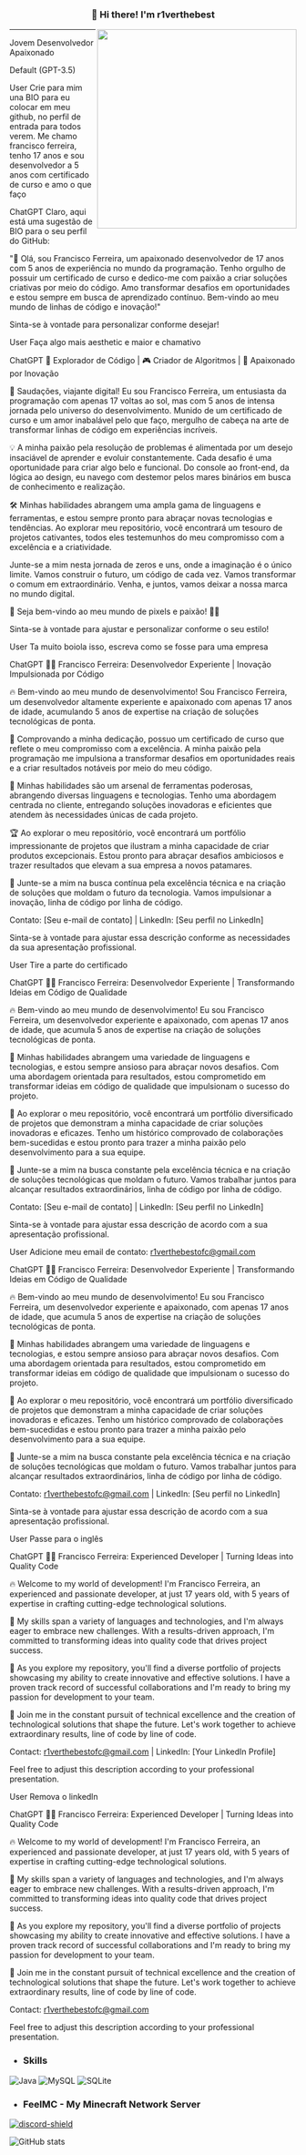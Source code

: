 
<h3 align="center">👋 Hi there! I'm r1verthebest </h3>
  <img src="https://user-images.githubusercontent.com/59892753/122819440-d97f2e80-d2b0-11eb-87dd-0d6737de5452.png" width="350px" align="right">
<p align="center">
</p>

---
 
Jovem Desenvolvedor Apaixonado

Default (GPT-3.5)

User
Crie para mim una BIO para eu colocar em meu github, no perfil de entrada para todos verem. Me chamo francisco ferreira, tenho 17 anos e sou desenvolvedor a 5 anos com certificado de curso e amo o que faço

ChatGPT
Claro, aqui está uma sugestão de BIO para o seu perfil do GitHub:

"👋 Olá, sou Francisco Ferreira, um apaixonado desenvolvedor de 17 anos com 5 anos de experiência no mundo da programação. Tenho orgulho de possuir um certificado de curso e dedico-me com paixão a criar soluções criativas por meio do código. Amo transformar desafios em oportunidades e estou sempre em busca de aprendizado contínuo. Bem-vindo ao meu mundo de linhas de código e inovação!"

Sinta-se à vontade para personalizar conforme desejar!




User
Faça algo mais aesthetic e maior e chamativo

ChatGPT
🚀 Explorador de Código | 🎮 Criador de Algoritmos | 🌟 Apaixonado por Inovação

👋 Saudações, viajante digital! Eu sou Francisco Ferreira, um entusiasta da programação com apenas 17 voltas ao sol, mas com 5 anos de intensa jornada pelo universo do desenvolvimento. Munido de um certificado de curso e um amor inabalável pelo que faço, mergulho de cabeça na arte de transformar linhas de código em experiências incríveis.

💡 A minha paixão pela resolução de problemas é alimentada por um desejo insaciável de aprender e evoluir constantemente. Cada desafio é uma oportunidade para criar algo belo e funcional. Do console ao front-end, da lógica ao design, eu navego com destemor pelos mares binários em busca de conhecimento e realização.

🛠️ Minhas habilidades abrangem uma ampla gama de linguagens e ferramentas, e estou sempre pronto para abraçar novas tecnologias e tendências. Ao explorar meu repositório, você encontrará um tesouro de projetos cativantes, todos eles testemunhos do meu compromisso com a excelência e a criatividade.

Junte-se a mim nesta jornada de zeros e uns, onde a imaginação é o único limite. Vamos construir o futuro, um código de cada vez. Vamos transformar o comum em extraordinário. Venha, e juntos, vamos deixar a nossa marca no mundo digital.

🌌 Seja bem-vindo ao meu mundo de pixels e paixão! 🚀🔥

Sinta-se à vontade para ajustar e personalizar conforme o seu estilo!




User
Ta muito boiola isso, escreva como se fosse para uma empresa 

ChatGPT
👨‍💼 Francisco Ferreira: Desenvolvedor Experiente | Inovação Impulsionada por Código

🔥 Bem-vindo ao meu mundo de desenvolvimento! Sou Francisco Ferreira, um desenvolvedor altamente experiente e apaixonado com apenas 17 anos de idade, acumulando 5 anos de expertise na criação de soluções tecnológicas de ponta.

💼 Comprovando a minha dedicação, possuo um certificado de curso que reflete o meu compromisso com a excelência. A minha paixão pela programação me impulsiona a transformar desafios em oportunidades reais e a criar resultados notáveis por meio do meu código.

🚀 Minhas habilidades são um arsenal de ferramentas poderosas, abrangendo diversas linguagens e tecnologias. Tenho uma abordagem centrada no cliente, entregando soluções inovadoras e eficientes que atendem às necessidades únicas de cada projeto.

🏆 Ao explorar o meu repositório, você encontrará um portfólio impressionante de projetos que ilustram a minha capacidade de criar produtos excepcionais. Estou pronto para abraçar desafios ambiciosos e trazer resultados que elevam a sua empresa a novos patamares.

🔑 Junte-se a mim na busca contínua pela excelência técnica e na criação de soluções que moldam o futuro da tecnologia. Vamos impulsionar a inovação, linha de código por linha de código.

Contato: [Seu e-mail de contato] | LinkedIn: [Seu perfil no LinkedIn]

Sinta-se à vontade para ajustar essa descrição conforme as necessidades da sua apresentação profissional.




User
Tire a parte do certificado

ChatGPT
👨‍💼 Francisco Ferreira: Desenvolvedor Experiente | Transformando Ideias em Código de Qualidade

🔥 Bem-vindo ao meu mundo de desenvolvimento! Eu sou Francisco Ferreira, um desenvolvedor experiente e apaixonado, com apenas 17 anos de idade, que acumula 5 anos de expertise na criação de soluções tecnológicas de ponta.

🚀 Minhas habilidades abrangem uma variedade de linguagens e tecnologias, e estou sempre ansioso para abraçar novos desafios. Com uma abordagem orientada para resultados, estou comprometido em transformar ideias em código de qualidade que impulsionam o sucesso do projeto.

💼 Ao explorar o meu repositório, você encontrará um portfólio diversificado de projetos que demonstram a minha capacidade de criar soluções inovadoras e eficazes. Tenho um histórico comprovado de colaborações bem-sucedidas e estou pronto para trazer a minha paixão pelo desenvolvimento para a sua equipe.

🔑 Junte-se a mim na busca constante pela excelência técnica e na criação de soluções tecnológicas que moldam o futuro. Vamos trabalhar juntos para alcançar resultados extraordinários, linha de código por linha de código.

Contato: [Seu e-mail de contato] | LinkedIn: [Seu perfil no LinkedIn]

Sinta-se à vontade para ajustar essa descrição de acordo com a sua apresentação profissional.




User
Adicione meu email de contato: r1verthebestofc@gmail.com

ChatGPT
👨‍💼 Francisco Ferreira: Desenvolvedor Experiente | Transformando Ideias em Código de Qualidade

🔥 Bem-vindo ao meu mundo de desenvolvimento! Eu sou Francisco Ferreira, um desenvolvedor experiente e apaixonado, com apenas 17 anos de idade, que acumula 5 anos de expertise na criação de soluções tecnológicas de ponta.

🚀 Minhas habilidades abrangem uma variedade de linguagens e tecnologias, e estou sempre ansioso para abraçar novos desafios. Com uma abordagem orientada para resultados, estou comprometido em transformar ideias em código de qualidade que impulsionam o sucesso do projeto.

💼 Ao explorar o meu repositório, você encontrará um portfólio diversificado de projetos que demonstram a minha capacidade de criar soluções inovadoras e eficazes. Tenho um histórico comprovado de colaborações bem-sucedidas e estou pronto para trazer a minha paixão pelo desenvolvimento para a sua equipe.

🔑 Junte-se a mim na busca constante pela excelência técnica e na criação de soluções tecnológicas que moldam o futuro. Vamos trabalhar juntos para alcançar resultados extraordinários, linha de código por linha de código.

Contato: r1verthebestofc@gmail.com | LinkedIn: [Seu perfil no LinkedIn]

Sinta-se à vontade para ajustar essa descrição de acordo com a sua apresentação profissional.




User
Passe para o inglês 

ChatGPT
👨‍💼 Francisco Ferreira: Experienced Developer | Turning Ideas into Quality Code

🔥 Welcome to my world of development! I'm Francisco Ferreira, an experienced and passionate developer, at just 17 years old, with 5 years of expertise in crafting cutting-edge technological solutions.

🚀 My skills span a variety of languages and technologies, and I'm always eager to embrace new challenges. With a results-driven approach, I'm committed to transforming ideas into quality code that drives project success.

💼 As you explore my repository, you'll find a diverse portfolio of projects showcasing my ability to create innovative and effective solutions. I have a proven track record of successful collaborations and I'm ready to bring my passion for development to your team.

🔑 Join me in the constant pursuit of technical excellence and the creation of technological solutions that shape the future. Let's work together to achieve extraordinary results, line of code by line of code.

Contact: r1verthebestofc@gmail.com | LinkedIn: [Your LinkedIn Profile]

Feel free to adjust this description according to your professional presentation.




User
Remova o linkedln

ChatGPT
👨‍💼 Francisco Ferreira: Experienced Developer | Turning Ideas into Quality Code

🔥 Welcome to my world of development! I'm Francisco Ferreira, an experienced and passionate developer, at just 17 years old, with 5 years of expertise in crafting cutting-edge technological solutions.

🚀 My skills span a variety of languages and technologies, and I'm always eager to embrace new challenges. With a results-driven approach, I'm committed to transforming ideas into quality code that drives project success.

💼 As you explore my repository, you'll find a diverse portfolio of projects showcasing my ability to create innovative and effective solutions. I have a proven track record of successful collaborations and I'm ready to bring my passion for development to your team.

🔑 Join me in the constant pursuit of technical excellence and the creation of technological solutions that shape the future. Let's work together to achieve extraordinary results, line of code by line of code.

Contact: r1verthebestofc@gmail.com

Feel free to adjust this description according to your professional presentation.
- <h3> Skills </h3>
![Java](https://img.shields.io/badge/Java-ED8B00?style=for-the-badge&logo=java&logoColor=white)
![MySQL](https://img.shields.io/badge/MySQL-00000F?style=for-the-badge&logo=mysql&logoColor=white)
![SQLite](https://camo.githubusercontent.com/932123bf240349f3785c02228b113b06299079e8740f480c767e8335fd6d752a/68747470733a2f2f696d672e736869656c64732e696f2f62616467652f53514c6974652d3037343035453f7374796c653d666f722d7468652d6261646765266c6f676f3d73716c697465266c6f676f436f6c6f723d7768697465)
- <h3> FeelMC - My Minecraft Network Server</h3>
[discord-invite]: https://discord.gg/PyERp4vtEF
[discord-shield]: https://img.shields.io/discord/832601856403701771?label=Discord&logo=Discord&logoColor=white&style=for-the-badge
[ ![discord-shield][] ][discord-invite]

![GitHub stats](https://github-readme-stats.vercel.app/api?username=r1verthebest&count_private=true&show_icons=true&theme=dracula)
<!--
**r1verthebest/r1verthebest** is a ✨ _special_ ✨ repository because its `README.md` (this file) appears on your GitHub profile.

Here are some ideas to get you started:

- 🔭 I’m currently working on ...
- 🌱 I’m currently learning ...
- 👯 I’m looking to collaborate on ...
- 🤔 I’m looking for help with ...
- 💬 Ask me about ...
- 📫 How to reach me: ...
- 😄 Pronouns: ...
- ⚡ Fun fact: ...
-->
